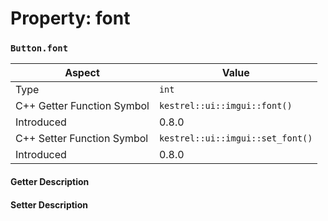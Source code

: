 
# Property: font
### `Button.font`

| Aspect | Value |
| --- | --- |
| Type | `int` |
| C++ Getter Function Symbol | `kestrel::ui::imgui::font()` |
| Introduced | 0.8.0 |
| C++ Setter Function Symbol | `kestrel::ui::imgui::set_font()` |
| Introduced | 0.8.0 |

#### Getter Description

#### Setter Description

